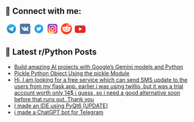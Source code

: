## 🔎 Connect with me:
[<img src="https://github.com/bullbesh/bullbesh/blob/main/images/Telegram.png" width="32" height="32" />](https://t.me/bullbesh)
[<img src="https://github.com/bullbesh/bullbesh/blob/main/images/VK.png" width="32" height="32" />](https://vk.com/bullbesh)
[<img src="https://github.com/bullbesh/bullbesh/blob/main/images/Twitter.png" width="32" height="32" />](https://twitter.com/bullbesh1)
[<img src="https://github.com/bullbesh/bullbesh/blob/main/images/Instagram.png" width="32" height="32" />](https://www.instagram.com/bullbesh)
[<img src="https://github.com/bullbesh/bullbesh/blob/main/images/Reddit.png" width="32" height="32" />](https://www.reddit.com/user/bullbesh)
[<img src="https://github.com/bullbesh/bullbesh/blob/main/images/YouTube.png" width="32" height="32" />](https://www.youtube.com/channel/UCtfjRs6uzgq5mfm8S06WTcg)

## 📕 Latest r/Python Posts
<!-- BLOG-POST-LIST:START -->
- [Build amazing AI projects with Google’s Gemini models and Python](https://www.reddit.com/r/Python/comments/18wshab/build_amazing_ai_projects_with_googles_gemini/)
- [Pickle Python Object Using the pickle Module](https://www.reddit.com/r/Python/comments/18wsgs3/pickle_python_object_using_the_pickle_module/)
- [Hi, I am looking for a free service which can send SMS update to the users from my flask app. earlier i was using twillio, but it was a trial account worth only 14$ i guess, so i need a good alternative soon before that runs out. Thank you](https://www.reddit.com/r/Python/comments/18wrbgi/hi_i_am_looking_for_a_free_service_which_can_send/)
- [I made an IDE using PyQt6 [UPDATE]](https://www.reddit.com/r/Python/comments/18wqxkm/i_made_an_ide_using_pyqt6_update/)
- [i made a ChatGPT bot for Telegram](https://www.reddit.com/r/Python/comments/18wq86m/i_made_a_chatgpt_bot_for_telegram/)
<!-- BLOG-POST-LIST:END -->
